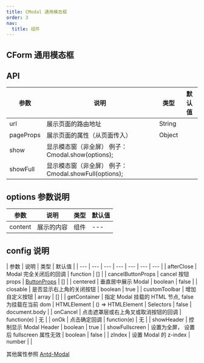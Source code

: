 ```yaml
---
title: CModal 通用模态框
order: 3
nav:
  title: 组件
---
```


## CForm 通用模态框

## API

| 参数      | 说明                                                  | 类型   | 默认值 |
| --------- | ----------------------------------------------------- | ------ | ------ |
| url       | 展示页面的路由地址                                    | String |        |
| pageProps | 展示页面的属性（从页面传入）                          | Object |        |
| show      | 显示模态窗（非全屏） 例子： Cmodal.show(options);     |        |        |
| showFull  | 显示模态窗（非全屏） 例子： Cmodal.showFull(options); |        |        |

## options 参数说明

| 参数    | 说明       | 类型 | 默认值 |
| ------- | ---------- | ---- | ------ |
| content | 展示的内容 | 组件 | ---    |

## config 说明

| 参数 | 说明 | 类型 | 默认值 |
| --- | --- | --- | --- | --- | --- | --- |
| afterClose | Modal 完全关闭后的回调 | function | [] |
| cancelButtonProps | cancel 按钮 props | [ButtonProps](https://ant.design/components/button-cn/#API) | [] |
| centered | 垂直居中展示 Modal | boolean | false |
| closable | 是否显示右上角的关闭按钮 | boolean | true |
| customToolbar | 增加自定义按钮 | array | [] |
| getContainer | 指定 Modal 挂载的 HTML 节点, false 为挂载在当前 dom | HTMLElement | () => HTMLElement | Selectors | false | document.body |
| onCancel | 点击遮罩层或右上角叉或取消按钮的回调 | function(e) | 无 |
| onOk | 点击确定回调 | function(e) | 无 |
| showHeader | 控制显示 Modal Header | boolean | true |
| showFullscreen | 设置为全屏， 设置后 fullscreen 属性无效 | boolean | false |
| zIndex | 设置 Modal 的 z-index | number |  |

其他属性参照 [Antd-Modal](https://ant.design/components/modal-cn/#API)
